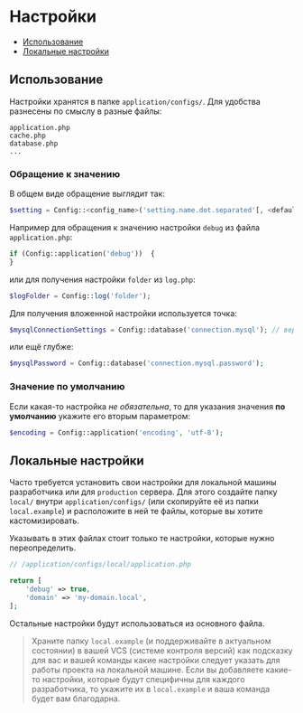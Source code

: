 Настройки
=========

- [Использование](#Использование)
- [Локальные настройки](#Локальные-настройки)

Использование
-------------

Настройки хранятся в папке `application/configs/`.
Для удобства разнесены по смыслу в разные файлы:

    application.php
    cache.php
    database.php
    ...

### Обращение к значению

В общем виде обращение выглядит так:
```php
$setting = Config::<config_name>('setting.name.dot.separated'[, <default_value>]);
```
Например для обращения к значению настройки `debug` из файла `application.php`:
```php
if (Config::application('debug'))  {
}
```
или для получения настройки `folder` из `log.php`:
```php
$logFolder = Config::log('folder');
```

Для получения вложенной настройки используется точка:
```php
$mysqlConnectionSettings = Config::database('connection.mysql'); // вернёт массив (как это прописано в database.php)
```
или ещё глубже:
```php
$mysqlPassword = Config::database('connection.mysql.password');
```

### Значение по умолчанию

Если какая-то настройка _не обязательна_, то для указания значения **по умолчанию** укажите его вторым параметром:
```php
$encoding = Config::application('encoding', 'utf-8');
```


Локальные настройки
-------------------

Часто требуется установить свои настройки для локальной машины разработчика или для `production` сервера.
Для этого создайте папку `local/` внутри `application/configs/` (или скопируйте её из папки `local.example`)
и расположите в ней те файлы, которые вы хотите кастомизировать.

Указывать в этих файлах стоит только те настройки, которые нужно переопределить.

```php
// /application/configs/local/application.php

return [
    'debug' => true,
    'domain' => 'my-domain.local',
];
```
Остальные настройки будут использоваться из основного файла.

> Храните папку `local.example` (и поддерживайте в актуальном состоянии) в вашей VCS (системе контроля версий)
> как подсказку для вас и вашей команды какие настройки следует указать для работы проекта на локальной машине.
> Если вы добавляете какие-то настройки, которые будут специфичны для каждого разработчика, то укажите их в
> `local.example` и ваша команда будет вам благодарна.

